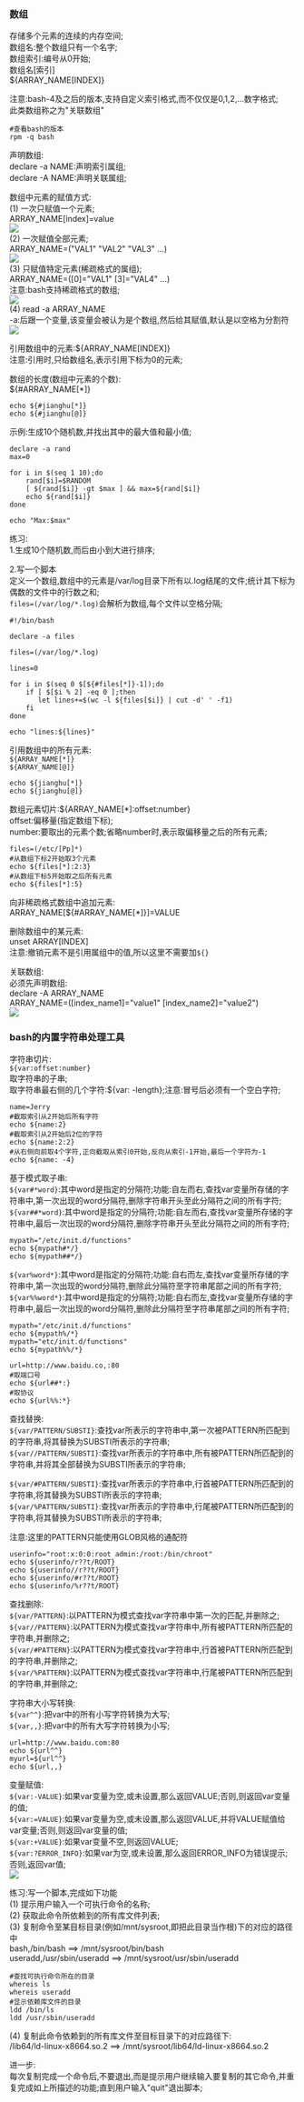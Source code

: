 ### 数组  
存储多个元素的连续的内存空间;  
数组名:整个数组只有一个名字;  
数组索引:编号从0开始;  
数组名[索引]  
${ARRAY_NAME[INDEX]}  

注意:bash-4及之后的版本,支持自定义索引格式,而不仅仅是0,1,2,...数字格式;  
此类数组称之为"关联数组"  
```shell
#查看bash的版本
rpm -q bash
```

声明数组:  
declare -a NAME:声明索引属组;  
declare -A NAME:声明关联属组;  

数组中元素的赋值方式:  
(1) 一次只赋值一个元素;  
ARRAY_NAME[index]=value  
![](https://images.gitee.com/uploads/images/2019/0815/090944_b9771bb4_1479682.png)   
(2) 一次赋值全部元素;  
ARRAY_NAME=("VAL1" "VAL2" "VAL3" ...)  
![](https://images.gitee.com/uploads/images/2019/0815/091445_61940ce0_1479682.png)  
(3) 只赋值特定元素(稀疏格式的属组);  
ARRAY_NAME=([0]="VAL1" [3]="VAL4" ...)  
注意:bash支持稀疏格式的数组;  
![](https://images.gitee.com/uploads/images/2019/0815/092020_6bcd086a_1479682.png)  
(4) read -a ARRAY_NAME  
-a:后跟一个变量,该变量会被认为是个数组,然后给其赋值,默认是以空格为分割符  
![](https://images.gitee.com/uploads/images/2019/0815/092712_b91c9c17_1479682.png)  
 

引用数组中的元素:${ARRAY_NAME[INDEX]}  
注意:引用时,只给数组名,表示引用下标为0的元素;  


数组的长度(数组中元素的个数):  
${#ARRAY_NAME[*]}  
```shell
echo ${#jianghu[*]}
echo ${#jianghu[@]}
```

示例:生成10个随机数,并找出其中的最大值和最小值;  
```shell
declare -a rand
max=0

for i in $(seq 1 10);do
    rand[$i]=$RANDOM
    [ ${rand[$i]} -gt $max ] && max=${rand[$i]}
    echo ${rand[$i]}
done

echo "Max:$max"
```

练习:  
1.生成10个随机数,而后由小到大进行排序;  

2.写一个脚本  
定义一个数组,数组中的元素是/var/log目录下所有以.log结尾的文件;统计其下标为偶数的文件中的行数之和;  
`files=(/var/log/*.log)`会解析为数组,每个文件以空格分隔;    
```shell
#!/bin/bash

declare -a files

files=(/var/log/*.log)

lines=0

for i in $(seq 0 $[${#files[*]}-1]);do
    if [ $[$i % 2] -eq 0 ];then
       let lines+=$(wc -l ${files[$i]} | cut -d' ' -f1)
    fi
done

echo "lines:${lines}"
```

引用数组中的所有元素:  
`${ARRAY_NAME[*]}`  
`${ARRAY_NAME[@]}`  
```shell
echo ${jianghu[*]}  
echo ${jianghu[@]}  
```
数组元素切片:${ARRAY_NAME[*]:offset:number}  
offset:偏移量(指定数组下标);  
number:要取出的元素个数;省略number时,表示取偏移量之后的所有元素;  
```shell
files=(/etc/[Pp]*)
#从数组下标2开始取3个元素
echo ${files[*]:2:3}
#从数组下标5开始取之后所有元素
echo ${files[*]:5}
```

向非稀疏格式数组中追加元素:  
ARRAY_NAME[${#ARRAY_NAME[*]}]=VALUE  

删除数组中的某元素:  
unset ARRAY[INDEX]  
注意:撤销元素不是引用属组中的值,所以这里不需要加`${}`     

关联数组:  
必须先声明数组:  
declare -A ARRAY_NAME  
ARRAY_NAME=([index_name1]="value1" [index_name2]="value2")  
![](https://images.gitee.com/uploads/images/2019/0815/135912_5bcdab2a_1479682.png)  


### bash的内置字符串处理工具  

字符串切片:  
`${var:offset:number}`  
取字符串的子串;  
取字符串最右侧的几个字符:${var: -length};注意:冒号后必须有一个空白字符;  

```shell
name=Jerry
#截取索引从2开始后所有字符
echo ${name:2}
#截取索引从2开始后2位的字符
echo ${name:2:2}
#从右侧向前取4个字符,正向截取从索引0开始,反向从索引-1开始,最后一个字符为-1
echo ${name: -4}
```

基于模式取子串:  
`${var#*word}`:其中word是指定的分隔符;功能:自左而右,查找var变量所存储的字符串中,第一次出现的word分隔符,删除字符串开头至此分隔符之间的所有字符;    
`${var##*word}`:其中word是指定的分隔符;功能:自左而右,查找var变量所存储的字符串中,最后一次出现的word分隔符,删除字符串开头至此分隔符之间的所有字符;    
```shell
mypath="/etc/init.d/functions"
echo ${mypath#*/}
echo ${mypath##*/}
```

`${var%word*}`:其中word是指定的分隔符;功能:自右而左,查找var变量所存储的字符串中,第一次出现的word分隔符,删除此分隔符至字符串尾部之间的所有字符;    
`${var%%word*}`:其中word是指定的分隔符;功能:自右而左,查找var变量所存储的字符串中,最后一次出现的word分隔符,删除此分隔符至字符串尾部之间的所有字符;    
```shell
mypath="/etc/init.d/functions"
echo ${mypath%/*}
mypath="etc/init.d/functions"
echo ${mypath%%/*}

url=http://www.baidu.co,:80
#取端口号
echo ${url##*:}
#取协议
echo ${url%%:*}
```


查找替换:  
`${var/PATTERN/SUBSTI}`:查找var所表示的字符串中,第一次被PATTERN所匹配到的字符串,将其替换为SUBSTI所表示的字符串;  
`${var//PATTERN/SUBSTI}`:查找var所表示的字符串中,所有被PATTERN所匹配到的字符串,并将其全部替换为SUBSTI所表示的字符串;  

`${var/#PATTERN/SUBSTI}`:查找var所表示的字符串中,行首被PATTERN所匹配到的字符串,将其替换为SUBSTI所表示的字符串;  
`${var/%PATTERN/SUBSTI}`:查找var所表示的字符串中,行尾被PATTERN所匹配到的字符串,将其替换为SUBSTI所表示的字符串;  

注意:这里的PATTERN只能使用GLOB风格的通配符

```shell
userinfo="root:x:0:0:root admin:/root:/bin/chroot"
echo ${userinfo/r??t/ROOT}
echo ${userinfo//r??t/ROOT}
echo ${userinfo/#r??t/ROOT}
echo ${userinfo/%r??t/ROOT}
```

查找删除:  
`${var/PATTERN}`:以PATTERN为模式查找var字符串中第一次的匹配,并删除之;  
`${var//PATTERN}`:以PATTERN为模式查找var字符串中,所有被PATTERN所匹配的字符串,并删除之;  
`${var/#PATTERN}`:以PATTERN为模式查找var字符串中,行首被PATTERN所匹配到的字符串,并删除之;  
`${var/%PATTERN}`:以PATTERN为模式查找var字符串中,行尾被PATTERN所匹配到的字符串,并删除之;  


字符串大小写转换:  
`${var^^}`:把var中的所有小写字符转换为大写;  
`${var,,}`:把var中的所有大写字符转换为小写;  

```shell
url=http://www.baidu.com:80
echo ${url^^}
myurl=${url^^}
echo ${url,,}
```

变量赋值:  
`${var:-VALUE}`:如果var变量为空,或未设置,那么返回VALUE;否则,则返回var变量的值;  
`${var:=VALUE}`:如果var变量为空,或未设置,那么返回VALUE,并将VALUE赋值给var变量;否则,则返回var变量的值;  
`${var:+VALUE}`:如果var变量不空,则返回VALUE;  
`${var:?ERROR_INFO}`:如果var为空,或未设置,那么返回ERROR_INFO为错误提示;否则,返回var值;  
![](https://images.gitee.com/uploads/images/2019/0815/152822_8b099d38_1479682.png)  


练习:写一个脚本,完成如下功能  
(1) 提示用户输入一个可执行命令的名称;  
(2) 获取此命令所依赖到的所有库文件列表;  
(3) 复制命令至某目标目录(例如/mnt/sysroot,即把此目录当作根)下的对应的路径中  
bash,/bin/bash ==> /mnt/sysroot/bin/bash  
useradd,/usr/sbin/useradd ==> /mnt/sysroot/usr/sbin/useradd  
```shell
#查找可执行命令所在的目录
whereis ls
whereis useradd
#显示依赖库文件的目录
ldd /bin/ls
ldd /usr/sbin/useradd
```
(4) 复制此命令依赖到的所有库文件至目标目录下的对应路径下:  
/lib64/ld-linux-x8664.so.2 ==> /mnt/sysroot/lib64/ld-linux-x8664.so.2  

进一步:  
每次复制完成一个命令后,不要退出,而是提示用户继续输入要复制的其它命令,并重复完成如上所描述的功能;直到用户输入"quit"退出脚本;  






